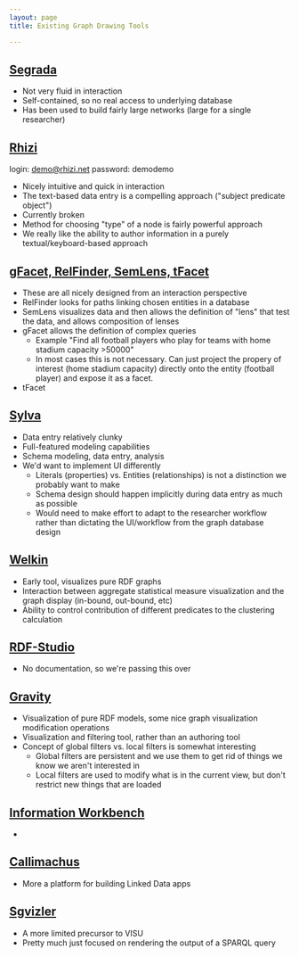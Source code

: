 ```yaml
---
layout: page
title: Existing Graph Drawing Tools

---
```


## [Segrada](http://segrada.org/)
- Not very fluid in interaction
- Self-contained, so no real access to underlying database
- Has been used to build fairly large networks (large for a single researcher)

## [Rhizi](http://demo.rhizi.net/login)

login: demo@rhizi.net password: demodemo  

- Nicely intuitive and quick in interaction
- The text-based data entry is a compelling approach ("subject  predicate  object")
- Currently broken
- Method for choosing "type" of a node is fairly powerful approach
- We really like the ability to author information in a purely textual/keyboard-based approach

## [gFacet, RelFinder, SemLens, tFacet](http://www.visualdataweb.org/tools.php)  
- These are all nicely designed from an interaction perspective
- RelFinder looks for paths linking chosen entities in a database
- SemLens visualizes data and then allows the definition of "lens" that test the data, and allows composition of lenses
- gFacet allows the definition of complex queries
  - Example "Find all football players who play for teams with home stadium capacity >50000"
  - In most cases this is not necessary. Can just project the propery of interest (home stadium capacity) directly onto the entity (football player) and expose it as a facet.
- tFacet

## [Sylva](http://sylvadb.com/)
- Data entry relatively clunky
- Full-featured modeling capabilities
- Schema modeling, data entry, analysis
- We'd want to implement UI differently
  - Literals (properties) vs. Entities (relationships) is not a distinction we probably want to make
  - Schema design should happen implicitly during data entry as much as possible
  - Would need to make effort to adapt to the researcher workflow rather than dictating the UI/workflow from the graph database design

## [Welkin](http://simile.mit.edu/welkin/) ##
- Early tool, visualizes pure RDF graphs
- Interaction between aggregate statistical measure visualization and the graph display (in-bound, out-bound, etc)
- Ability to control contribution of different predicates to the clustering calculation

## [RDF-Studio](http://www.linkeddatatools.com/rdf-studio) ##
- No documentation, so we're passing this over

## [Gravity](http://semweb.salzburgresearch.at/apps/rdf-gravity/user_doc.html) 
- Visualization of pure RDF models, some nice graph visualization modification operations
- Visualization and filtering tool, rather than an authoring tool
- Concept of global filters vs. local filters is somewhat interesting
  - Global filters are persistent and we use them to get rid of things we know we aren't interested in
  - Local filters are used to modify what is in the current view, but don't restrict new things that are loaded

## [Information Workbench](http://iwb.fluidops.com) ##
- 

## [Callimachus](http://callimachusproject.org/) ##
- More a platform for building Linked Data apps

## [Sgvizler](http://dev.data2000.no/sgvizler/)
- A more limited precursor to VISU
- Pretty much just focused on rendering the output of a SPARQL query


